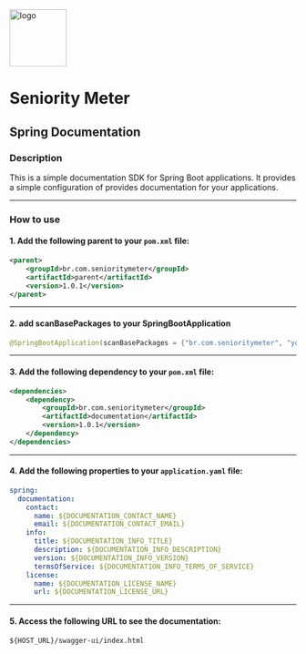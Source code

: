 <img src="https://github.com/SeniorityMeter/spring-sm-starter-bom/assets/36059306/ebfcb364-caea-48eb-972a-2d1ae63f4cdb" alt="logo" width="100"/>

# Seniority Meter
## Spring Documentation

### Description
This is a simple documentation SDK for Spring Boot applications. It provides a simple configuration of provides documentation for your applications. 

___

### How to use
#### 1. Add the following parent to your `pom.xml` file:

```xml
<parent>
    <groupId>br.com.senioritymeter</groupId>
    <artifactId>parent</artifactId>
    <version>1.0.1</version>
</parent>
```
___

#### 2. add scanBasePackages to your SpringBootApplication
```java
@SpringBootApplication(scanBasePackages = {"br.com.senioritymeter", "your.package.name.here"})
```
___
#### 3. Add the following dependency to your `pom.xml` file:

```xml
<dependencies>
    <dependency>
        <groupId>br.com.senioritymeter</groupId>
        <artifactId>documentation</artifactId>
        <version>1.0.1</version>
    </dependency>
</dependencies>
```
___

#### 4. Add the following properties to your `application.yaml` file:

```yaml
spring:
  documentation:
    contact:
      name: ${DOCUMENTATION_CONTACT_NAME}
      email: ${DOCUMENTATION_CONTACT_EMAIL}
    info:
      title: ${DOCUMENTATION_INFO_TITLE}
      description: ${DOCUMENTATION_INFO_DESCRIPTION}
      version: ${DOCUMENTATION_INFO_VERSION}
      termsOfService: ${DOCUMENTATION_INFO_TERMS_OF_SERVICE}
    license:
      name: ${DOCUMENTATION_LICENSE_NAME}
      url: ${DOCUMENTATION_LICENSE_URL}
```

___

#### 5. Access the following URL to see the documentation:

```
${HOST_URL}/swagger-ui/index.html
```


